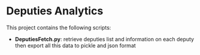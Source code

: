 # Deputies Analytics

This project contains the following scripts:

- **DeputiesFetch.py**: retrieve deputies list and information on each deputy then
                    export all this data to pickle and json format
